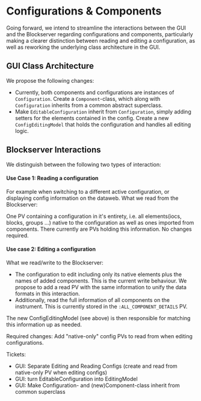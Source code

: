 # Configurations & Components

Going forward, we intend to streamline the interactions between the GUI and the Blockserver regarding configurations and components, particularly making a clearer distinction between reading and editing a configuration, as well as reworking the underlying class architecture in the GUI.

## GUI Class Architecture

We propose the following changes:
- Currently, both components and configurations are instances of `Configuration`. Create a `Component`-class, which along with `Configuration` inherits from a common abstract superclass.
- Make `EditableConfiguration` inherit from `Configuration`, simply adding setters for the elements contained in the config. Create a new `ConfigEditingModel` that holds the configuration and handles all editing logic.

## Blockserver Interactions
We distinguish between the following two types of interaction:

#### Use Case 1: Reading a configuration
For example when switching to a different active configuration, or displaying config information on the dataweb. What we read from the Blockserver:

One PV containing a configuration in it's entirety, i.e. all elements(iocs, blocks, groups ...) native to the configuration as well as ones imported from components.
There currently are PVs holding this information. No changes required.

#### Use case 2: Editing a configuration

What we read/write to the Blockserver:

- The configuration to edit including only its native elements plus the names of added components. This is the current write behaviour. We propose to add a read PV with the same information to unify the data formats in this interaction.
- Additionally, read the full information of all components on the instrument. This is currently stored in the `:ALL_COMPONENT_DETAILS` PV.

The new ConfigEditingModel (see above) is then responsible for matching this information up as needed.

Required changes:
Add "native-only" config PVs to read from when editing configurations.

Tickets:
- GUI: Separate Editing and Reading Configs (create and read from native-only PV when editing configs)
- GUI: turn EditableConfiguration into EditingModel
- GUI: Make Configuration- and (new)Component-class inherit from common superclass
